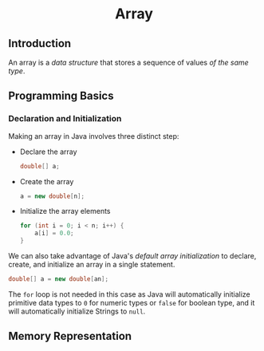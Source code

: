 <h1 align = "center">Array</h1>

## Introduction
An array is a <i>data structure</i> that stores a sequence of values <i>of the same type</i>.

## Programming Basics
### Declaration and Initialization
Making an array in Java involves three distinct step:
- Declare the array

    ```Java
    double[] a;
    ```

- Create the array

    ```Java
    a = new double[n];
    ```

- Initialize the array elements

    ```Java
    for (int i = 0; i < n; i++) {
        a[i] = 0.0;
    }
    ```

We can also take advantage of Java's <i>default array initialization</i> to declare, create, and initialize an array in a single statement.
```Java
double[] a = new double[an];
```
The `for` loop is not needed in this case as Java will automatically initialize primitive data types to `0` for numeric types or `false` for boolean type, and it will automatically initialize Strings to `null`.

## Memory Representation